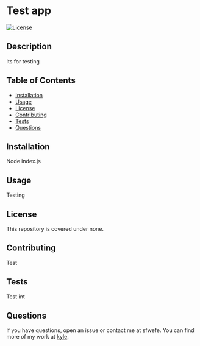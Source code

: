 # Test app
[![License](https://img.shields.io/badge/License-undefined.svg)](https://opensource.org/licenses/undefined)

## Description
Its for testing

## Table of Contents
- [Installation](#installation)
- [Usage](#usage)
- [License](#license)
- [Contributing](#contributing)
- [Tests](#tests)
- [Questions](#questions)

## Installation
Node index.js

## Usage
Testing

## License
This repository is covered under none.

## Contributing
Test

## Tests
Test int

## Questions
If you have questions, open an issue 
or contact me at sfwefe. You can find 
more of my work at [kyle](https://github.com/kyle).